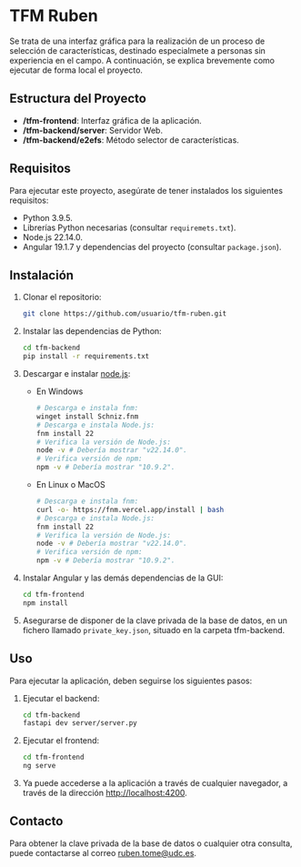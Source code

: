 # TFM Ruben

Se trata de una interfaz gráfica para la realización de un proceso de selección de características, destinado especialmete a personas sin experiencia en el campo. A continuación, se explica brevemente como ejecutar de forma local el proyecto.

## Estructura del Proyecto

- **/tfm-frontend**: Interfaz gráfica de la aplicación.
- **/tfm-backend/server**: Servidor Web.
- **/tfm-backend/e2efs**: Método selector de características.

## Requisitos

Para ejecutar este proyecto, asegúrate de tener instalados los siguientes requisitos:

- Python 3.9.5.
- Librerías Python necesarias (consultar `requiremets.txt`).
- Node.js 22.14.0.
- Angular 19.1.7 y dependencias del proyecto (consultar `package.json`).

## Instalación

1. Clonar el repositorio:
    ```bash
    git clone https://github.com/usuario/tfm-ruben.git
    ```
2. Instalar las dependencias de Python:
    ```bash
    cd tfm-backend
    pip install -r requirements.txt
    ```
3. Descargar e instalar [node.js](https://nodejs.org/es/download):

    * En Windows
        ```bash
        # Descarga e instala fnm:
        winget install Schniz.fnm
        # Descarga e instala Node.js:
        fnm install 22
        # Verifica la versión de Node.js:
        node -v # Debería mostrar "v22.14.0".
        # Verifica versión de npm:
        npm -v # Debería mostrar "10.9.2".
        ```

    * En Linux o MacOS
        ```bash
        # Descarga e instala fnm:
        curl -o- https://fnm.vercel.app/install | bash
        # Descarga e instala Node.js:
        fnm install 22
        # Verifica la versión de Node.js:
        node -v # Debería mostrar "v22.14.0".
        # Verifica versión de npm:
        npm -v # Debería mostrar "10.9.2".
        ```
4. Instalar Angular y las demás dependencias de la GUI:
    ```bash
    cd tfm-frontend
    npm install
    ```
5. Asegurarse de disponer de la clave privada de la base de datos, en un fichero llamado `private_key.json`, situado en la carpeta tfm-backend.


## Uso

Para ejecutar la aplicación, deben seguirse los siguientes pasos:

1. Ejecutar el backend:
    ```bash
    cd tfm-backend
    fastapi dev server/server.py
    ```
2. Ejecutar el frontend:
    ```bash
    cd tfm-frontend
    ng serve
    ```
3. Ya puede accederse a la aplicación a través de cualquier navegador, a través de la dirección [http://localhost:4200](http://localhost:4200).

## Contacto

Para obtener la clave privada de la base de datos o cualquier otra consulta, puede contactarse al correo [ruben.tome@udc.es](mailto:ruben.tome@udc.es).
